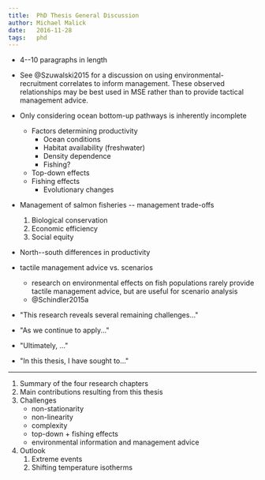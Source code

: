 ```yaml
---
title:  PhD Thesis General Discussion
author: Michael Malick
date:   2016-11-28
tags:   phd
---
```


- 4--10 paragraphs in length

- See @Szuwalski2015 for a discussion on using environmental-recruitment
  correlates to inform management. These observed relationships may be best
  used in MSE rather than to provide tactical management advice.

- Only considering ocean bottom-up pathways is inherently incomplete
    - Factors determining productivity
        - Ocean conditions
        - Habitat availability (freshwater)
        - Density dependence
        - Fishing?
    - Top-down effects
    - Fishing effects
        - Evolutionary changes

- Management of salmon fisheries -- management trade-offs
    1. Biological conservation
    2. Economic efficiency
    3. Social equity

- North--south differences in productivity

- tactile management advice vs. scenarios
  - research on environmental effects on fish populations rarely provide
    tactile management advice, but are useful for scenario analysis
  - @Schindler2015a

- "This research reveals several remaining challenges..."
- "As we continue to apply..."
- "Ultimately, ..."
- "In this thesis, I have sought to..."

---


1. Summary of the four research chapters
2. Main contributions resulting from this thesis
3. Challenges
    - non-stationarity
    - non-linearity
    - complexity
    - top-down + fishing effects
    - environmental information and management advice
4. Outlook
    1. Extreme events
    2. Shifting temperature isotherms


